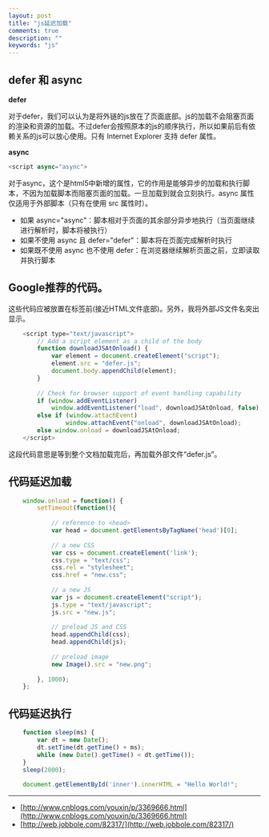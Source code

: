 ```yaml
---
layout: post
title: "js延迟加载"
comments: true
description: ""
keywords: "js"
---
```




## defer 和 async

**defer**

对于defer，我们可以认为是将外链的js放在了页面底部。js的加载不会阻塞页面的渲染和资源的加载。不过defer会按照原本的js的顺序执行，所以如果前后有依赖关系的js可以放心使用。只有 Internet Explorer 支持 defer 属性。

**async**

```javascript
<script async="async">
```

对于async，这个是html5中新增的属性，它的作用是能够异步的加载和执行脚本，不因为加载脚本而阻塞页面的加载。一旦加载到就会立刻执行。async 属性仅适用于外部脚本（只有在使用 src 属性时）。

- 如果 async="async"：脚本相对于页面的其余部分异步地执行（当页面继续进行解析时，脚本将被执行）
- 如果不使用 async 且 defer="defer"：脚本将在页面完成解析时执行
- 如果既不使用 async 也不使用 defer：在浏览器继续解析页面之前，立即读取并执行脚本


## Google推荐的代码。

这些代码应被放置在</body>标签前(接近HTML文件底部)。另外，我将外部JS文件名突出显示。

```javascript
    <script type="text/javascript">
        // Add a script element as a child of the body
        function downloadJSAtOnload() {
            var element = document.createElement("script");
            element.src = "defer.js";
            document.body.appendChild(element);
        }
    
        // Check for browser support of event handling capability
        if (window.addEventListener)
            window.addEventListener("load", downloadJSAtOnload, false);
        else if (window.attachEvent)
                window.attachEvent("onload", downloadJSAtOnload);
        else window.onload = downloadJSAtOnload;
    </script>
```

这段代码意思是等到整个文档加载完后，再加载外部文件“defer.js”。


## 代码延迟加载

```javascript
    window.onload = function() {
        setTimeout(function(){
        
            // reference to <head>
            var head = document.getElementsByTagName('head')[0];
        
            // a new CSS
            var css = document.createElement('link');
            css.type = "text/css";
            css.rel = "stylesheet";
            css.href = "new.css";
        
            // a new JS
            var js = document.createElement("script");
            js.type = "text/javascript";
            js.src = "new.js";
        
            // preload JS and CSS
            head.appendChild(css);
            head.appendChild(js);
        
            // preload image
            new Image().src = "new.png";
        
        }, 1000);
    };
```

## 代码延迟执行

```javascript
    function sleep(ms) {
        var dt = new Date();
        dt.setTime(dt.getTime() + ms);
        while (new Date().getTime() < dt.getTime());
    }
    sleep(2000);
    
    document.getElementById('inner').innerHTML = "Hello World!";
```

---

- [http://www.cnblogs.com/youxin/p/3369666.html](http://www.cnblogs.com/youxin/p/3369666.html)
- [http://web.jobbole.com/82317/](http://web.jobbole.com/82317/)